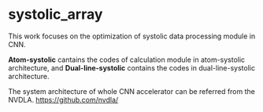 # systolic_array

This work focuses on the optimization of systolic data processing module in CNN.   

**Atom-systolic** cantains the codes of calculation module in atom-systolic architecture, and  **Dual-line-systolic** contains the codes in dual-line-systolic architecture.

The system architecture of whole CNN accelerator can be referred from the NVDLA.  https://github.com/nvdla/
